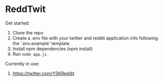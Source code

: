 # ReddTwit

Get started:  
1. Clone the repo
2. Create a .env file with your twitter and reddit application info following the '.env.example' template.  
3. Install npm dependencies (npm install)
4. Run `node app.js`

Currently in use:
1. https://twitter.com/YSKReddit

